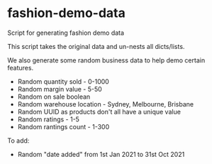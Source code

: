 # fashion-demo-data
Script for generating fashion demo data

This script takes the original data and un-nests all dicts/lists.

We also generate some random business data to help demo certain features.

- Random quantity sold - 0-1000
- Random margin value - 5-50
- Random on sale boolean
- Random warehouse location - Sydney, Melbourne, Brisbane
- Random UUID as products don't all have a unique value
- Random ratings - 1-5
- Random rantings count - 1-300


To add:

- Random "date added" from 1st Jan 2021 to 31st Oct 2021
